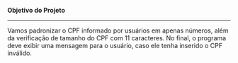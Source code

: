 <b>Objetivo do Projeto</b>
<hr>

Vamos padronizar o CPF informado por usuários em apenas números, além da verificação de tamanho do CPF com 11 caracteres.
No final, o programa deve exibir uma mensagem para o usuário, caso ele tenha inserido o CPF inválido.
